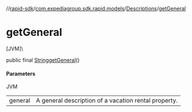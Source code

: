 //[rapid-sdk](../../../index.md)/[com.expediagroup.sdk.rapid.models](../index.md)/[Descriptions](index.md)/[getGeneral](get-general.md)

# getGeneral

[JVM]\

public final [String](https://docs.oracle.com/javase/8/docs/api/java/lang/String.html)[getGeneral](get-general.md)()

#### Parameters

JVM

| | |
|---|---|
| general | A general description of a vacation rental property. |
